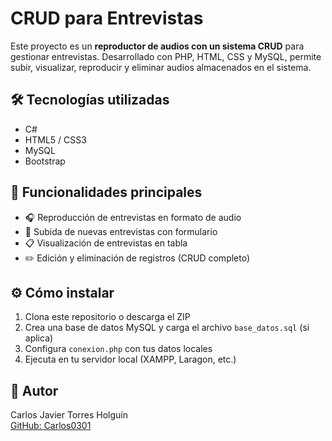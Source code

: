 
# CRUD para Entrevistas

Este proyecto es un **reproductor de audios con un sistema CRUD** para gestionar entrevistas. Desarrollado con PHP, HTML, CSS y MySQL, permite subir, visualizar, reproducir y eliminar audios almacenados en el sistema.

## 🛠 Tecnologías utilizadas

- C#
- HTML5 / CSS3
- MySQL
- Bootstrap 

## 🎯 Funcionalidades principales

- 🎧 Reproducción de entrevistas en formato de audio
- 📄 Subida de nuevas entrevistas con formulario
- 📋 Visualización de entrevistas en tabla
- ✏️ Edición y eliminación de registros (CRUD completo)

## ⚙️ Cómo instalar

1. Clona este repositorio o descarga el ZIP
2. Crea una base de datos MySQL y carga el archivo `base_datos.sql` (si aplica)
3. Configura `conexion.php` con tus datos locales
4. Ejecuta en tu servidor local (XAMPP, Laragon, etc.)

## 👤 Autor

Carlos Javier Torres Holguín  
[GitHub: Carlos0301](https://github.com/Carlos0301)
